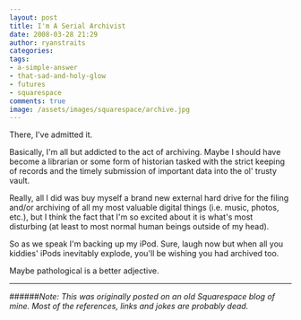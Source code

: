 ```yaml
---
layout: post
title: I'm A Serial Archivist
date: 2008-03-28 21:29
author: ryanstraits
categories:
tags:
- a-simple-answer
- that-sad-and-holy-glow
- futures
- squarespace
comments: true
image: /assets/images/squarespace/archive.jpg
---
```


There, I've admitted it.

<!-- break -->

Basically, I'm all but addicted to the act of archiving. Maybe I should have become a librarian or some form of historian tasked with the strict keeping of records and the timely submission of important data into the ol' trusty vault.

Really, all I did was buy myself a brand new external hard drive for the filing and/or archiving of all my most valuable digital things (i.e. music, photos, etc.), but I think the fact that I'm so excited about it is what's most disturbing (at least to most normal human beings outside of my head).

So as we speak I'm backing up my iPod. Sure, laugh now but when all you kiddies' iPods inevitably explode, you'll be wishing you had archived too.

Maybe pathological is a better adjective.

---

######*Note: This was originally posted on an old Squarespace blog of mine. Most of the references, links and jokes are probably dead.*
